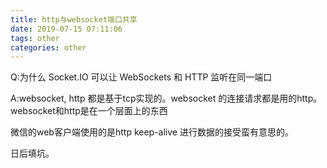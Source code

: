 ```yaml
---
title: http与websocket端口共享
date: 2019-07-15 07:11:06
tags: other
categories: other
---
```


Q:为什么 Socket.IO 可以让 WebSockets 和 HTTP 监听在同一端口

A:websocket, http 都是基于tcp实现的。websocket 的连接请求都是用的http。websocket和http是在一个层面上的东西

<!--more-->


微信的web客户端使用的是http keep-alive 进行数据的接受蛮有意思的。

日后填坑。
